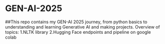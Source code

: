 # GEN-AI-2025

##This repo contains my GEN-AI 2025 journey, from python basics to understanding and learning Generative AI and making projects.
Overview of topics: 
1.NLTK library
2.Hugging Face endpoints and pipeline on google colab
